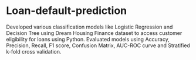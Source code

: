 # Loan-default-prediction
Developed various classification models like Logistic Regression and Decision Tree using Dream Housing Finance dataset to access customer eligibility for loans using Python. Evaluated models using Accuracy, Precision, Recall, F1 score, Confusion Matrix, AUC-ROC curve and Stratified k-fold cross validation.
